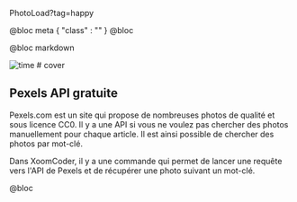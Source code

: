 PhotoLoad?tag=happy

@bloc meta
{ 
    "class" : "" 
}
@bloc

@bloc markdown

![time # cover](/assets/square/happy.jpg)

## Pexels API gratuite

Pexels.com est un site qui propose de nombreuses photos de qualité et sous licence CC0.
Il y a une API si vous ne voulez pas chercher des photos manuellement pour chaque article.
Il est ainsi possible de chercher des photos par mot-clé.

Dans XoomCoder, il y a une commande qui permet de lancer une requête vers l'API de Pexels et de récupérer une photo suivant un mot-clé.

@bloc